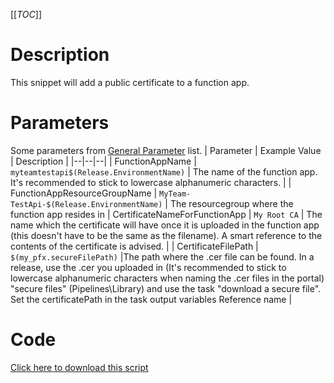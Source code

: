 [[_TOC_]]

# Description
This snippet will add a public certificate to a function app.

# Parameters
Some parameters from [General Parameter](/Azure/Azure-CLI-Snippets) list.
| Parameter | Example Value | Description |
|--|--|--|
| FunctionAppName | `myteamtestapi$(Release.EnvironmentName)` | The name of the function app. It's recommended to stick to lowercase alphanumeric characters. |
| FunctionAppResourceGroupName | `MyTeam-TestApi-$(Release.EnvironmentName)` | The resourcegroup where the function app resides in
| CertificateNameForFunctionApp | `My Root CA` | The name which the certificate will have once it is uploaded in the function app (this doesn't have to be the same as the filename). A smart reference to the contents of the certificate is advised. |
| CertificateFilePath | `$(my_pfx.secureFilePath)` |The path where the .cer file can be found. In a release, use the .cer you uploaded in (It's recommended to stick to lowercase alphanumeric characters when naming the .cer files in the portal) "secure files" (Pipelines\Library) and use the task "download a secure file". Set the certificatePath in the task output variables Reference name |

# Code
[Click here to download this script](../../../../src/Functions/Add-Public-Certificate-to-Function-App.ps1)